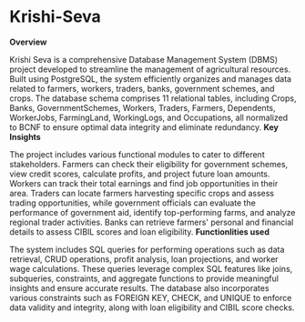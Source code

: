 # Krishi-Seva
**Overview**

Krishi Seva is a comprehensive Database Management System (DBMS) project developed to streamline the management of agricultural resources. Built using PostgreSQL, the system efficiently organizes and manages data related to farmers, workers, traders, banks, government schemes, and crops. The database schema comprises 11 relational tables, including Crops, Banks, GovernmentSchemes, Workers, Traders, Farmers, Dependents, WorkerJobs, FarmingLand, WorkingLogs, and Occupations, all normalized to BCNF to ensure optimal data integrity and eliminate redundancy.
**Key Insights**

The project includes various functional modules to cater to different stakeholders. Farmers can check their eligibility for government schemes, view credit scores, calculate profits, and project future loan amounts. Workers can track their total earnings and find job opportunities in their area. Traders can locate farmers harvesting specific crops and assess trading opportunities, while government officials can evaluate the performance of government aid, identify top-performing farms, and analyze regional trader activities. Banks can retrieve farmers' personal and financial details to assess CIBIL scores and loan eligibility.
**Functionlities used**

The system includes SQL queries for performing operations such as data retrieval, CRUD operations, profit analysis, loan projections, and worker wage calculations. These queries leverage complex SQL features like joins, subqueries, constraints, and aggregate functions to provide meaningful insights and ensure accurate results. The database also incorporates various constraints such as FOREIGN KEY, CHECK, and UNIQUE to enforce data validity and integrity, along with loan eligibility and CIBIL score checks.
